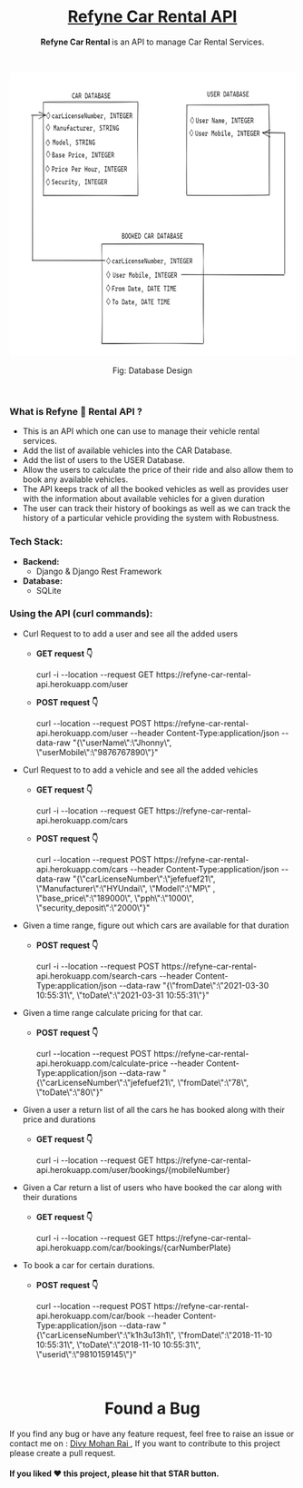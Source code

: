 <h1 align="center"><a href="https://refyne-car-rental-api.herokuapp.com/" target="_blank">Refyne Car Rental API</a></h1>
<p align="center">
  <b> Refyne Car Rental </b> is an API to manage Car Rental Services.
</p>
<br>
<p align="center">
<img src="https://github.com/divy-14/Refyne_CarRental/blob/main/DataBaseLayout.png" alt="demo Xmeme" width="800px" height="500px">
</p>
<p align="center"> Fig: Database Design</p>
<br>

<h3>What is Refyne 🚗 Rental API ?</h3>
<ul>
  <li> This is an API which one can use to manage their vehicle rental services. </li>
  <li> Add the list of available vehicles into the CAR Database. </li>
  <li> Add the list of users to the USER Database. </li>
  <li> Allow the users to calculate the price of their ride and also allow them to book any available vehicles. </li>
  <li> The API keeps track of all the booked vehicles as well as provides user with the information about available vehicles for a given duration </li>
  <li> The user can track their history of bookings as well as we can track the history of a particular vehicle providing the system with Robustness.
</ul>

<h3>Tech Stack:</h3>
<ul>
<li> <b>Backend:</b>
<ul> 
<li> Django & Django Rest Framework</li>
</ul>
</li>
<li> <b>Database:</b>
<ul> 
<li> SQLite </li>
</ul> 
</li>
</ul>

<h3>Using the API (curl commands):</h3>

<ul>
<li> Curl Request to to add a user and see all the added users
<br>
<br>
<ul>  
  <li><b>GET request 👇</b> <p>curl -i --location --request GET https://refyne-car-rental-api.herokuapp.com/user </p></li>
  
  <li><b>POST request 👇</b> <p>curl --location --request POST https://refyne-car-rental-api.herokuapp.com/user --header Content-Type:application/json --data-raw "{\"userName\":\"Jhonny\",  \"userMobile\":\"9876767890\"}"</p> </li>
</ul>
</li>

<li> Curl Request to to add a vehicle and see all the added vehicles
<br>
<br>
<ul>
  <li><b>GET request 👇</b> <p> curl -i --location --request GET  https://refyne-car-rental-api.herokuapp.com/cars </p></li>

  <li><b>POST request 👇</b> <p>curl --location --request POST https://refyne-car-rental-api.herokuapp.com/cars --header Content-Type:application/json --data-raw "{\"carLicenseNumber\":\"jefefuef21\",  \"Manufacturer\":\"HYUndai\",  \"Model\":\"MP\" , \"base_price\":\"189000\", \"pph\":\"1000\", \"security_deposit\":\"2000\"}"</p> </li>
</ul>
</li>

<li> Given a time range, figure out which cars are available for that duration
<br>
<br>
<ul>
  <li><b>POST request 👇</b> <p> curl -i --location --request POST https://refyne-car-rental-api.herokuapp.com/search-cars --header Content-Type:application/json --data-raw "{\"fromDate\":\"2021-03-30 10:55:31\", \"toDate\":\"2021-03-31 10:55:31\"}"</p></li> 
</ul>
</li>

<li> Given a time range calculate pricing for that car.
<br>
<br>
<ul>
  <li><b>POST request 👇</b> <p> curl --location --request POST https://refyne-car-rental-api.herokuapp.com/calculate-price --header Content-Type:application/json --data-raw "{\"carLicenseNumber\":\"jefefuef21\",  \"fromDate\":\"78\", \"toDate\":\"80\"}"</p></li> 
</ul>
</li>

<li> Given a user a return list of all the cars he has booked along with their price and durations
<br>
<br>
<ul>
  <li><b>GET request 👇</b> <p> curl -i --location --request GET https://refyne-car-rental-api.herokuapp.com/user/bookings/{mobileNumber} </p></li> 
</ul>
</li>

<li> Given a Car return a list of users who have booked the car along with their durations
<br>
<br>
<ul>
  <li><b>GET request 👇</b> <p> curl -i --location --request GET  https://refyne-car-rental-api.herokuapp.com/car/bookings/{carNumberPlate} </p></li> 
</ul>
</li>

<li> To book a car for certain durations.
<br>
<br>
<ul>
  <li><b>POST request 👇</b> <p> curl --location --request POST https://refyne-car-rental-api.herokuapp.com/car/book --header Content-Type:application/json --data-raw "{\"carLicenseNumber\":\"k1h3u13h1\",  \"fromDate\":\"2018-11-10 10:55:31\", \"toDate\":\"2018-11-10 10:55:31\", \"userid\":\"9810159145\"}" </p></li> 
</ul>
</li>

</ul>

<br>
<h1 align="center">Found a Bug</h1>
<p> 
If you find any bug or have any feature request, feel free to raise an issue or contact me on : <a href="mailto:divymohanrai@gmail.com"> Divy Mohan Rai </a>, 
If you want to contribute to this project please create a pull request.
</p>

#### If you liked ♥ this project, please hit that **STAR** button.









